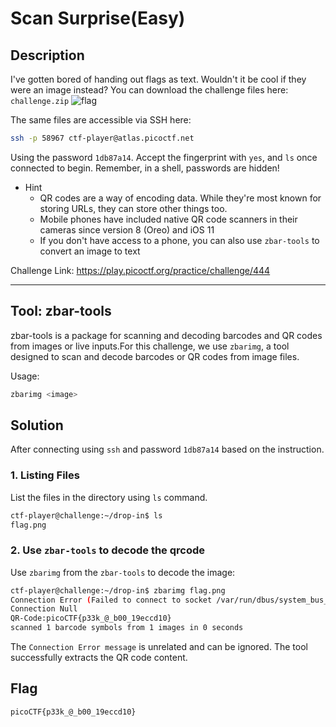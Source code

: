 # Scan Surprise(Easy)
## Description
I've gotten bored of handing out flags as text. Wouldn't it be cool if they were an image instead?
You can download the challenge files here:
`challenge.zip`
![flag](https://github.com/user-attachments/assets/6f64673d-3d05-4418-b4e3-371456e0c688)

The same files are accessible via SSH here:
```bash
ssh -p 58967 ctf-player@atlas.picoctf.net
```
Using the password `1db87a14`. Accept the fingerprint with `yes`, and `ls` once connected to begin. Remember, in a shell, passwords are hidden!

* Hint
  * QR codes are a way of encoding data. While they're most known for storing URLs, they can store other things too.
  * Mobile phones have included native QR code scanners in their cameras since version 8 (Oreo) and iOS 11
  * If you don't have access to a phone, you can also use `zbar-tools` to convert an image to text

Challenge Link: https://play.picoctf.org/practice/challenge/444

---
## Tool: zbar-tools
zbar-tools is a package for scanning and decoding barcodes and QR codes from images or live inputs.For this challenge, we use `zbarimg`, a tool designed to scan and decode barcodes or QR codes from image files.

Usage:
```bash
zbarimg <image>
```

## Solution
After connecting using `ssh` and password `1db87a14` based on the instruction.

### 1. Listing Files 
List the files in the directory using `ls` command.

```bash
ctf-player@challenge:~/drop-in$ ls
flag.png
```

### 2. Use `zbar-tools` to decode the qrcode
Use `zbarimg` from the `zbar-tools` to decode the image:

```bash
ctf-player@challenge:~/drop-in$ zbarimg flag.png
Connection Error (Failed to connect to socket /var/run/dbus/system_bus_socket: No such file or directory)
Connection Null
QR-Code:picoCTF{p33k_@_b00_19eccd10}
scanned 1 barcode symbols from 1 images in 0 seconds
```
The `Connection Error message` is unrelated and can be ignored. The tool successfully extracts the QR code content.


## Flag
```bash
picoCTF{p33k_@_b00_19eccd10}
```

